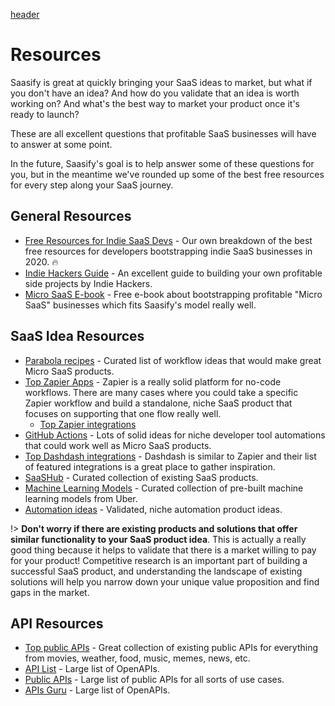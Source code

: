 [header](_header.md ':include')

# Resources

Saasify is great at quickly bringing your SaaS ideas to market, but what if you don't have an idea? And how do you validate that an idea is worth working on? And what's the best way to market your product once it's ready to launch?

These are all excellent questions that profitable SaaS businesses will have to answer at some point.

In the future, Saasify's goal is to help answer some of these questions for you, but in the meantime we've rounded up some of the best free resources for every step along your SaaS journey.

## General Resources

- [Free Resources for Indie SaaS Devs](https://blog.saasify.sh/indie-saas-resources/) - Our own breakdown of the best free resources for developers bootstrapping indie SaaS businesses in 2020. 🔥
- [Indie Hackers Guide](https://www.indiehackers.com/start) - An excellent guide to building your own profitable side projects by Indie Hackers.
- [Micro SaaS E-book](https://tylertringas.com/micro-saas-ebook/) - Free e-book about bootstrapping profitable "Micro SaaS" businesses which fits Saasify's model really well.

## SaaS Idea Resources

- [Parabola recipes](https://parabola.io/recipes) - Curated list of workflow ideas that would make great Micro SaaS products.
- [Top Zapier Apps](https://zapier.com/apps) - Zapier is a really solid platform for no-code workflows. There are many cases where you could take a specific Zapier workflow and build a standalone, niche SaaS product that focuses on supporting that one flow really well.
  - [Top Zapier integrations](https://zapier.com/apps/integrations/)
- [GitHub Actions](https://github.com/features/actions) - Lots of solid ideas for niche developer tool automations that could work well as Micro SaaS products.
- [Top Dashdash integrations](https://dashdash.com/integrations) - Dashdash is similar to Zapier and their list of featured integrations is a great place to gather inspiration.
- [SaaSHub](https://www.saashub.com/) - Curated collection of existing SaaS products.
- [Machine Learning Models](https://uber.github.io/ludwig/examples/) - Curated collection of pre-built machine learning models from Uber.
- [Automation ideas](https://phantombuster.com/phantombuster) - Validated, niche automation product ideas.

!> **Don't worry if there are existing products and solutions that offer similar functionality to your SaaS product idea**. This is actually a really good thing because it helps to validate that there is a market willing to pay for your product! Competitive research is an important part of building a successful SaaS product, and understanding the landscape of existing solutions will help you narrow down your unique value proposition and find gaps in the market.

## API Resources

- [Top public APIs](https://public-apis.xyz/) - Great collection of existing public APIs for everything from movies, weather, food, music, memes, news, etc.
- [API List](https://apilist.fun/) - Large list of OpenAPIs.
- [Public APIs](https://github.com/public-apis/public-apis) - Large list of public APIs for all sorts of use cases.
- [APIs Guru](https://apis.guru/browse-apis/) - Large list of OpenAPIs.
